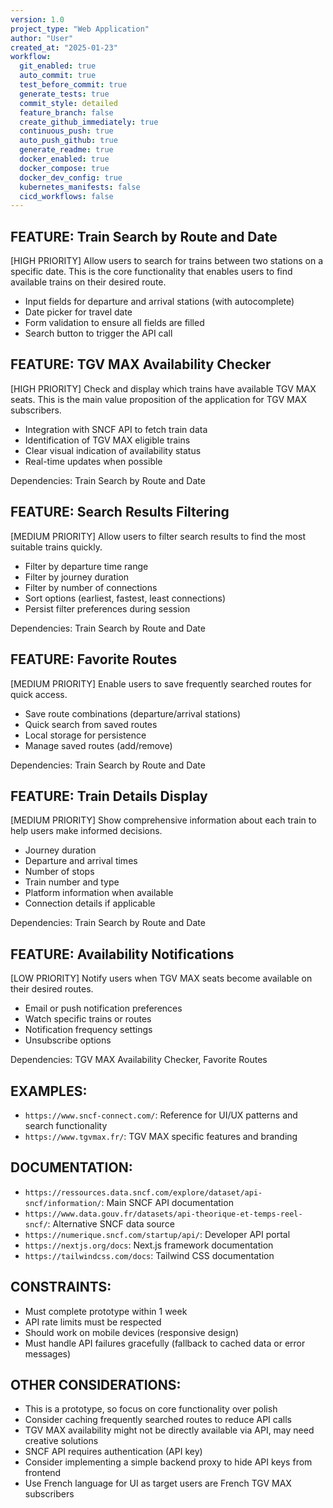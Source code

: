 ```yaml
---
version: 1.0
project_type: "Web Application"
author: "User"
created_at: "2025-01-23"
workflow:
  git_enabled: true
  auto_commit: true
  test_before_commit: true
  generate_tests: true
  commit_style: detailed
  feature_branch: false
  create_github_immediately: true
  continuous_push: true
  auto_push_github: true
  generate_readme: true
  docker_enabled: true
  docker_compose: true
  docker_dev_config: true
  kubernetes_manifests: false
  cicd_workflows: false
---
```


## FEATURE: Train Search by Route and Date

[HIGH PRIORITY] Allow users to search for trains between two stations on a specific date. This is the core functionality that enables users to find available trains on their desired route.

- Input fields for departure and arrival stations (with autocomplete)
- Date picker for travel date
- Form validation to ensure all fields are filled
- Search button to trigger the API call

## FEATURE: TGV MAX Availability Checker

[HIGH PRIORITY] Check and display which trains have available TGV MAX seats. This is the main value proposition of the application for TGV MAX subscribers.

- Integration with SNCF API to fetch train data
- Identification of TGV MAX eligible trains
- Clear visual indication of availability status
- Real-time updates when possible

Dependencies: Train Search by Route and Date

## FEATURE: Search Results Filtering

[MEDIUM PRIORITY] Allow users to filter search results to find the most suitable trains quickly.

- Filter by departure time range
- Filter by journey duration
- Filter by number of connections
- Sort options (earliest, fastest, least connections)
- Persist filter preferences during session

Dependencies: Train Search by Route and Date

## FEATURE: Favorite Routes

[MEDIUM PRIORITY] Enable users to save frequently searched routes for quick access.

- Save route combinations (departure/arrival stations)
- Quick search from saved routes
- Local storage for persistence
- Manage saved routes (add/remove)

Dependencies: Train Search by Route and Date

## FEATURE: Train Details Display

[MEDIUM PRIORITY] Show comprehensive information about each train to help users make informed decisions.

- Journey duration
- Departure and arrival times
- Number of stops
- Train number and type
- Platform information when available
- Connection details if applicable

Dependencies: Train Search by Route and Date

## FEATURE: Availability Notifications

[LOW PRIORITY] Notify users when TGV MAX seats become available on their desired routes.

- Email or push notification preferences
- Watch specific trains or routes
- Notification frequency settings
- Unsubscribe options

Dependencies: TGV MAX Availability Checker, Favorite Routes

## EXAMPLES:

- `https://www.sncf-connect.com/`: Reference for UI/UX patterns and search functionality
- `https://www.tgvmax.fr/`: TGV MAX specific features and branding

## DOCUMENTATION:

- `https://ressources.data.sncf.com/explore/dataset/api-sncf/information/`: Main SNCF API documentation
- `https://www.data.gouv.fr/datasets/api-theorique-et-temps-reel-sncf/`: Alternative SNCF data source
- `https://numerique.sncf.com/startup/api/`: Developer API portal
- `https://nextjs.org/docs`: Next.js framework documentation
- `https://tailwindcss.com/docs`: Tailwind CSS documentation

## CONSTRAINTS:

- Must complete prototype within 1 week
- API rate limits must be respected
- Should work on mobile devices (responsive design)
- Must handle API failures gracefully (fallback to cached data or error messages)

## OTHER CONSIDERATIONS:

- This is a prototype, so focus on core functionality over polish
- Consider caching frequently searched routes to reduce API calls
- TGV MAX availability might not be directly available via API, may need creative solutions
- SNCF API requires authentication (API key)
- Consider implementing a simple backend proxy to hide API keys from frontend
- Use French language for UI as target users are French TGV MAX subscribers